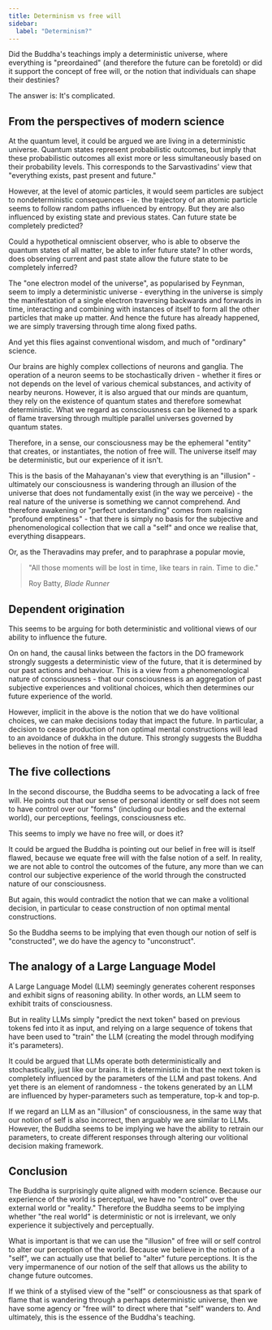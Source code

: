 ```yaml
---
title: Determinism vs free will
sidebar:
  label: "Determinism?"
---
```



Did the Buddha's teachings imply a deterministic universe, where everything is "preordained" (and therefore the future can be foretold) or did it support the concept of free will, or the notion that individuals can shape their destinies?

The answer is: It's complicated.

## From the perspectives of modern science

At the quantum level, it could be argued we are living in a deterministic universe. Quantum states represent probabilistic outcomes, but imply that these probabilistic outcomes all exist more or less simultaneously based on their probability levels. This corresponds to the Sarvastivadins' view that "everything exists, past present and future."

However, at the level of atomic particles, it would seem particles are subject to nondeterministic consequences - ie. the trajectory of an atomic particle seems to follow random paths influenced by entropy. But they are also influenced by existing state and previous states. Can future state be completely predicted?

Could a hypothetical omniscient observer, who is able to observe the quantum states of all matter, be able to infer future state? In other words, does observing current and past state allow the future state to be completely inferred?

The "one electron model of the universe", as popularised by Feynman, seem to imply a deterministic universe - everything in the universe is simply the manifestation of a single electron traversing backwards and forwards in time, interacting and combining with instances of itself to form all the other particles that make up matter. And hence the future has already happened, we are simply traversing through time along fixed paths.

And yet this flies against conventional wisdom, and much of "ordinary" science.

Our brains are highly complex collections of neurons and ganglia. The operation of a neuron seems to be stochastically driven - whether it fires or not depends on the level of various chemical substances, and activity of nearby neurons. However, it is also argued that our minds are quantum, they rely on the existence of quantum states and therefore somewhat deterministic. What we regard as consciousness can be likened to a spark of flame traversing through multiple parallel universes governed by quantum states.

Therefore, in a sense, our consciousness may be the ephemeral "entity" that creates, or instantiates, the notion of free will. The universe itself may be deterministic, but our experience of it isn't.

This is the basis of the Mahayanan's view that everything is an "illusion" - ultimately our consciousness is wandering through an illusion of the universe that does not fundamentally exist (in the way we perceive) - the real nature of the universe is something we cannot comprehend. And therefore awakening or "perfect understanding" comes from realising "profound emptiness" - that there is simply no basis for the subjective and phenomenological collection that we call a "self" and once we realise that, everything disappears.

Or, as the Theravadins may prefer, and to paraphrase a popular movie,

> "All those moments will be lost in time, like tears in rain. Time to die."
>
> Roy Batty, *Blade Runner*

## Dependent origination

This seems to be arguing for both deterministic and volitional views of our ability to influence the future.

On on hand, the causal links between the factors in the DO framework strongly suggests a deterministic view of the future, that it is determined by our past actions and behaviour. This is a view from a phenomenological nature of consciousness - that our consciousness is an aggregation of past subjective experiences and volitional choices, which then determines our future experience of the world.

However, implicit in the above is the notion that we do have volitional choices, we can make decisions today that impact the future. In particular, a decision to cease production of non optimal mental constructions will lead to an avoidance of dukkha in the duture. This strongly suggests the Buddha believes in the notion of free will.

## The five collections

In the second discourse, the Buddha seems to be advocating a lack of free will. He points out that our sense of personal identity or self does not seem to have control over our "forms" (including our bodies and the external world), our perceptions, feelings, consciousness etc.

This seems to imply we have no free will, or does it?

It could be argued the Buddha is pointing out our belief in free will is itself flawed, because we equate free will with the false notion of a self. In reality, we are not able to control the outcomes of the future, any more than we can control our subjective experience of the world through the constructed nature of our consciousness.

But again, this would contradict the notion that we can make a volitional decision, in particular to cease construction of non optimal mental constructions.

So the Buddha seems to be implying that even though our notion of self is "constructed", we do have the agency to "unconstruct".

## The analogy of a Large Language Model

A Large Language Model (LLM) seemingly generates coherent responses and exhibit signs of reasoning ability. In other words, an LLM seem to exhibit traits of consciousness.

But in reality LLMs simply "predict the next token" based on previous tokens fed into it as input, and relying on a large sequence of tokens that have been used to "train" the LLM (creating the model through modifying it's parameters).

It could be argued that LLMs operate both deterministically and stochastically, just like our brains. It is deterministic in that the next token is completely influenced by the parameters of the LLM and past tokens. And yet there is an element of randomness - the tokens generated by an LLM are influenced by hyper-parameters such as temperature, top-k and top-p.

If we regard an LLM as an "illusion" of consciousness, in the same way that our notion of self is also incorrect, then arguably we are similar to LLMs. However, the Buddha seems to be implying we have the ability to retrain our parameters, to create different responses through altering our volitional decision making framework.

## Conclusion

The Buddha is surprisingly quite aligned with modern science. Because our experience of the world is perceptual, we have no "control" over the external world or "reality." Therefore the Buddha seems to be implying whether "the real world" is deterministic or not is irrelevant, we only experience it subjectively and perceptually.

What is important is that we can use the "illusion" of free will or self control to alter our perception of the world. Because we believe in the notion of a "self", we can actually use that belief to "alter" future perceptions. It is the very impermanence of our notion of the self that allows us the ability to change future outcomes.

If we think of a stylised view of the "self" or consciousness as that spark of flame that is wandering through a perhaps deterministic universe, then we have some agency or "free will" to direct where that "self" wanders to. And ultimately, this is the essence of the Buddha's teaching.
